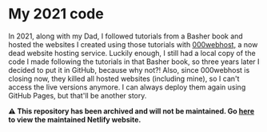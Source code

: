 # My 2021 code
In 2021, along with my Dad, I followed tutorials from a Basher book and hosted the websites I created using those tutorials with [000webhost,](https://www.000webhost.com/) a now dead website hosting service.
Luckily enough, I still had a local copy of the code I made following the tutorials in that Basher book, so three years later I decided to put it in GitHub, because why not?! Also, since 000webhost is closing now, they killed all hosted websites (including mine), so I can't access the live versions anymore. I can always deploy them again using GitHub Pages, but that'll be another story.

**⚠️ This repository has been archived and will not be maintained. Go [here](https://ani2021.netlify.app) to view the maintained Netlify website.**
